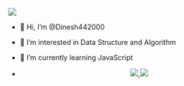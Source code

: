 

![](https://raw.githubusercontent.com/halfrost/halfrost/master/icons/header_.png)
- 👋 Hi, I’m @Dinesh442000
- 👀 I’m interested in Data Structure and Algorithm
- 🌱 I’m currently learning JavaScript

- <p align="center">
  <a href="https://linkedin.com/in/dinesh-choudhary-95b47319a/">
    <img src="https://img.shields.io/badge/LinkedIn-0077B5?style=for-the-badge&logo=linkedin&logoColor=white" />
  </a>
  <a href="mailto:dchoudhary442000@gmail.com">
    <img src="https://img.shields.io/badge/Gmail-D14836?style=for-the-badge&logo=gmail&logoColor=white" />
  </a>
</p>
<!---
Dinesh442000/Dinesh442000 is a ✨ special ✨ repository because its `README.md` (this file) appears on your GitHub profile.
You can click the Preview link to take a look at your changes.
--->
